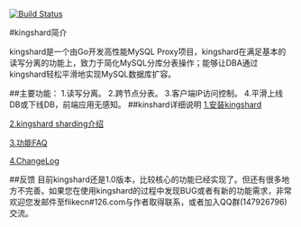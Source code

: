 [![Build Status](https://travis-ci.org/flike/kingshard.svg?branch=master)](https://travis-ci.org/flike/kingshard)

#kingshard简介

kingshard是一个由Go开发高性能MySQL Proxy项目，kingshard在满足基本的读写分离的功能上，致力于简化MySQL分库分表操作；能够让DBA通过kingshard轻松平滑地实现MySQL数据库扩容。

##主要功能：	
	1.读写分离。
	2.跨节点分表。
	3.客户端IP访问控制。
	4.平滑上线DB或下线DB，前端应用无感知。
##kinshard详细说明
[1.安装kingshard](./doc/KingDoc/kingshard_install_document.md)

[2.kingshard sharding介绍](./doc/KingDoc/kingshard_sharding_introduce.md)

[3.功能FAQ](./doc/KingDoc/function_FAQ.md)

[4.ChangeLog](./doc/KingDoc/change_log_CN.md)

##反馈
目前kingshard还是1.0版本，比较核心的功能已经实现了。但还有很多地方不完善。如果您在使用kingshard的过程中发现BUG或者有新的功能需求，非常欢迎您发邮件至flikecn#126.com与作者取得联系，或者加入QQ群(147926796)交流。
